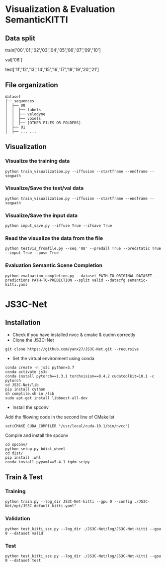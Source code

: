 # Visualization & Evaluation SemanticKITTI
## Data split
train['00','01','02','03','04','05','06','07','09','10']

val['08']

test['11','12','13','14','15','16','17','18','19','20','21']

## File organization
```angular2
dataset
├── sequences
│  ├── 00
│  │  ├── labels
│  │  ├── velodyne
│  │  ├── voxels
│  │  ├── [OTHER FILES OR FOLDERS]
│  ├── 01
│  ├── ... ...

```
## Visualization
### Visualize the training data
```
python train_visualization.py --iffusion --startframe --endframe --seqpath
```
### Visualize/Save the test/val data
```
python train_visualization.py --iffusion --startframe --endframe --seqpath
```
### Visualize/Save the input data
```
python input_save.py --iffuse True --ifsave True
```
### Read the visualize the data from the file
```
python testvis_fromfile.py --seq '08' --predall True --predstatic True --input True --pose True
```
### Evaluation Semantic Scene Completion
```
python evaluation_completion.py --dataset PATH-TO-ORIGINAL-DATASET --predictions PATH-TO-PREDICTION --split valid --datacfg semantic-kitti.yaml
```

# JS3C-Net
## Installation
* Check if you have installed nvcc & cmake & cudnn correctly
* Clone the JS3C-Net
```
git clone https://github.com/yanx27/JS3C-Net.git --recursive
```
* Set the virtual environment using conda
```
conda create -n js3c python=3.7
conda activate js3c
conda install pytorch==1.3.1 torchvision==0.4.2 cudatoolkit=10.1 -c pytorch
cd JS3C-Net/lib
pip install cython
sh complile.sh in /lib
sudo apt-get install libboost-all-dev
```

* Install the spconv
  
Add the fllowing code in the second line of CMakelist
```
set(CMAKE_CUDA_COMPILER "/usr/local/cuda-10.1/bin/nvcc") 
```
Compile and install the spconv
```
cd spconv/
python setup.py bdist_wheel
cd dist/
pip install .whl
conda install pyyaml==5.4.1 tqdm scipy
```

## Train & Test
### Training
```
python train.py --log_dir JS3C-Net-kitti --gpu 0 --config ./JS3C-Net/opt/JS3C_default_kitti.yaml"
```
### Validation
```
python test_kitti_ssc.py --log_dir ./JS3C-Net/log/JS3C-Net-kitti --gpu 0 --dataset valid
```
### Test
```
python test_kitti_ssc.py --log_dir ./JS3C-Net/log/JS3C-Net-kitti --gpu 0 --dataset test
```

